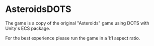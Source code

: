 # AsteroidsDOTS
The game is a copy of the original "Asteroids" game using DOTS with Unity's ECS package.

For the best experience please run the game in a 1:1 aspect ratio.